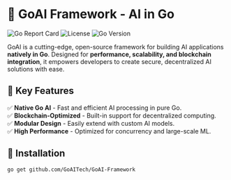# 🚀 GoAI Framework - AI in Go  

![Go Report Card](https://goreportcard.com/badge/github.com/GoAITech/GoAI-Framework)
![License](https://img.shields.io/badge/License-MIT-blue.svg)
![Go Version](https://img.shields.io/github/go-mod/go-version/GoAITech/GoAI-Framework)

GoAI is a cutting-edge, open-source framework for building AI applications **natively in Go**. Designed for **performance, scalability, and blockchain integration**, it empowers developers to create secure, decentralized AI solutions with ease.

## **🌟 Key Features**
✅ **Native Go AI** - Fast and efficient AI processing in pure Go.  
✅ **Blockchain-Optimized** - Built-in support for decentralized computing.  
✅ **Modular Design** - Easily extend with custom AI models.  
✅ **High Performance** - Optimized for concurrency and large-scale ML.  

## **📖 Installation**
```bash
go get github.com/GoAITech/GoAI-Framework
